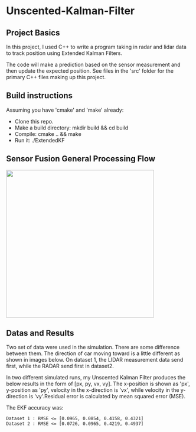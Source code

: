 # Unscented-Kalman-Filter

## Project Basics

In this project, I used C++ to write a program taking in radar and lidar data to track position using Extended Kalman 
Filters.

The code will make a prediction based on the sensor measurement and then update the expected position. See files in the 
'src' folder for the primary C++ files making up this project.

## Build instructions

Assuming you have 'cmake' and 'make' already:

* Clone this repo.
* Make a build directory: mkdir build && cd build
* Compile: cmake .. && make
* Run it: ./ExtendedKF

## Sensor Fusion General Processing Flow

<img src="./Images/Map.png" width="400px">

## Datas and Results

Two set of data were used in the simulation. There are some difference between them. The direction of car moving toward is a little different as shown in images below. On dataset 1, the LIDAR measurement data send first, while the RADAR send first in dataset2.
    
In two different simulated runs, my Unscented Kalman Filter produces the below results in the form of [px, py, vx, vy]. The x-position is shown as 'px', y-position as 'py', velocity in the x-direction is 'vx', while velocity in the y-direction is 'vy'.Residual error is calculated by mean squared error (MSE).

The EKF accuracy was:

    Dataset 1 : RMSE <= [0.0965, 0.0854, 0.4158, 0.4321]
    Dataset 2 : RMSE <= [0.0726, 0.0965, 0.4219, 0.4937]
